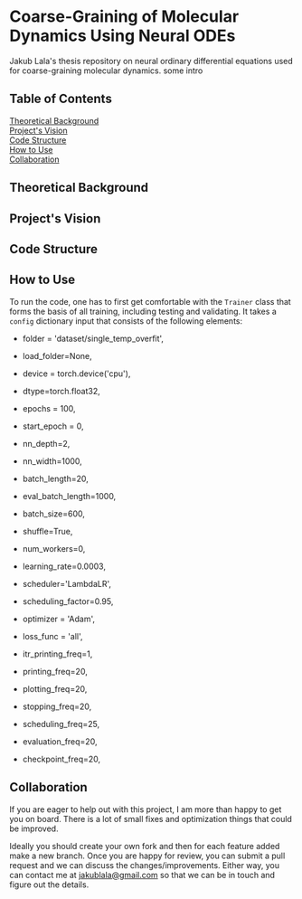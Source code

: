 # Coarse-Graining of Molecular Dynamics Using Neural ODEs
Jakub Lala's thesis repository on neural ordinary differential equations used for coarse-graining molecular dynamics.
some intro

## Table of Contents
[Theoretical Background](#theory) <br>
[Project's Vision](#vision) <br>
[Code Structure](#code) <br>
[How to Use](#howto) <br>
[Collaboration](#collab) <br>


## Theoretical Background <a name="theory"></a>

## Project's Vision <a name="vision"></a>

## Code Structure <a name="code"></a>

## How to Use <a name="howto"></a>
To run the code, one has to first get comfortable with the `Trainer` class that forms the basis of all training, including testing and validating. It takes a `config` dictionary input that consists of the following elements:

* folder = 'dataset/single_temp_overfit', 
* load_folder=None,
* device = torch.device('cpu'), 
* dtype=torch.float32,

* epochs = 100,
* start_epoch = 0,
* nn_depth=2,
* nn_width=1000,
* batch_length=20,
* eval_batch_length=1000,
* batch_size=600,
* shuffle=True,
* num_workers=0,
* learning_rate=0.0003,

* scheduler='LambdaLR',
* scheduling_factor=0.95,
* optimizer = 'Adam',
* loss_func = 'all',

* itr_printing_freq=1,
* printing_freq=20,
* plotting_freq=20,
* stopping_freq=20,
* scheduling_freq=25,
* evaluation_freq=20,
* checkpoint_freq=20,






## Collaboration <a name="collab"></a>
If you are eager to help out with this project, I am more than happy to get you on board. There is a lot of small fixes and optimization things that could be improved. 

Ideally you should create your own fork and then for each feature added make a new branch. Once you are happy for review, you can submit a pull request and we can discuss the changes/improvements. Either way, you can contact me at <a href="mailto:jakublala@gmail.com">jakublala@gmail.com</a> so that we can be in touch and figure out the details. 
